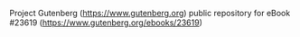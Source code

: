 Project Gutenberg (https://www.gutenberg.org) public repository for eBook #23619 (https://www.gutenberg.org/ebooks/23619)
